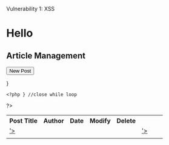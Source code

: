Vulnerability 1: XSS

<?php include("templates/page_header.php");?>
<?php include("lib/auth.php") ?>

<!doctype html>
<h1>Hello</h1>

<html lang="en">
<head>
	<title>Admin</title>
	<?php include("templates/header.php"); ?>
</head>
<body>
	<?php include("templates/nav.php"); ?>
	<?php include("templates/contentstart.php"); ?>

<h2>Article Management</h2>

<p><button type="button" class="btn btn-primary" aria-label="Left Align" onclick="window.location='/newarticle.php';">
New Post <span class="fa fa-plus" aria-hidden="true"></span>
</button></p>

<table class="table">
<tr><th>Post Title</th><th>Author</th><th>Date</th><th>Modify</th><th>Delete</th></tr>
<?php
# get articles by user or, if role is admin, all articles
        $result = get_article_list($dbconn);
        while ($row = pg_fetch_array($result)) {
    ?>
<tr>
<?php if($_SESSION['username']=='student'){    ?>
<td><a href='article.php?aid=<?php echo $row['aid'] ?>'><?php echo htmlspecialchars($row['title'], ENT_QUOTES, 'UTF-8'); ?></a></td>
  <td><?php echo $row['author'] ?></td>
  <td><?php echo substr($row['date'],0,10) ?></td>
  <td><a href="/editarticle.php?aid=<?php echo $row['aid'] ?>"><i class="fa fa-pencil-square-o fa-2x" aria-hidden="true"></i></a></td>
  
<?php if($row['author'] == 'student'){ ?>
   <td><a href="/deletearticle.php?aid=<?php echo $row['aid'] ?>"><i class="fa fa-times fa-2x" aria-hidden="true"></i></a></td>
<?php } ?>

<?php }elseif($_SESSION['username']=='admin'){ ?>
  <td><a href='article.php?aid=<?php echo $row['aid'] ?>'><?php echo htmlspecialchars($row['title'], ENT_QUOTES, 'UTF-8'); ?></a></td>
  <td><?php echo $row['author'] ?></td>
  <td><?php echo substr($row['date'],0,10) ?></td>
</tr>}

<?php if($_SESSION['username']=='student'){ ?>
<?php    if($row['author']=='student'){ ?>
  <td><a href="/editarticle.php?aid=<?php echo $row['aid'] ?>"><i class="fa fa-pencil-square-o fa-2x"> 
<?php }else{ ?>
 <td><a href="/editarticle.?aid=<?php echo $row['aid'] ?>"><i class="fa fa-pencil-square-o fa-2x" aria-hidden="true"></i></a></td>
<?php } ?>
<?php } ?>
<?php if($row['author']=='student'){    ?> 
    <td><a href="/deletearticle.php?aid=<?php echo $row['aid'] ?>"><i class="fa fa-times fa-2x" aria-hidden="true"></i></a></td> 
<?php } ?>
<?php } ?>

    <?php } //close while loop
?>
</table>
    <?php include("templates/contentstop.php"); ?>
    <?php include("templates/footer.php"); ?>
    <?php session_destroy();?>
</body>
</html>
